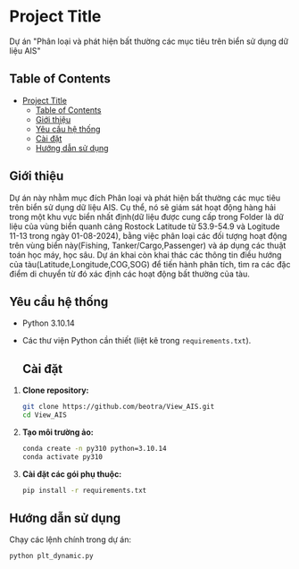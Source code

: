 # Project Title

Dự án "Phân loại và phát hiện bất thường các mục tiêu trên biển sử dụng dữ liệu AIS"

## Table of Contents
- [Project Title](#project-title)
  - [Table of Contents](#table-of-contents)
  - [Giới thiệu](#giới-thiệu)
  - [Yêu cầu hệ thống](#yêu-cầu-hệ-thống)
  - [Cài đặt](#cài-đặt)
  - [Hướng dẫn sử dụng](#hướng-dẫn-sử-dụng)

## Giới thiệu
Dự án này nhằm mục đích Phân loại và phát hiện bất thường các mục tiêu trên biển sử dụng dữ liệu AIS. Cụ thể, nó sẽ giám sát hoạt động hàng hải trong một khu vực biển nhất định(dữ liệu được cung cấp trong Folder là dữ liệu của vùng biển quanh cảng Rostock Latitude từ 53.9-54.9 và Logitude 11-13 trong ngày 01-08-2024), bằng việc phân loại các đối tượng hoạt động trên vùng biển này(Fishing, Tanker/Cargo,Passenger) và áp dụng các thuật toán học máy, học sâu. Dự án khai còn khai thác các thông tin điều hướng của tàu(Latitude,Longitude,COG,SOG) để tiến hành phân tích, tìm ra các đặc điểm di chuyển từ đó xác định các hoạt động bất thường của tàu. 

## Yêu cầu hệ thống
- Python 3.10.14
- Các thư viện Python cần thiết (liệt kê trong `requirements.txt`).
  
  ## Cài đặt
1. **Clone repository:**
    ```bash
    git clone https://github.com/beotra/View_AIS.git
    cd View_AIS
    ```

2. **Tạo môi trường ảo:**
    ```bash
    conda create -n py310 python=3.10.14
    conda activate py310 
    ```

3. **Cài đặt các gói phụ thuộc:**
    ```bash
    pip install -r requirements.txt
    ```

## Hướng dẫn sử dụng
Chạy các lệnh chính trong dự án:
```bash
python plt_dynamic.py
 ```